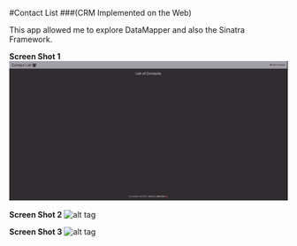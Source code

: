 #Contact List
###(CRM Implemented on the Web)

This app allowed me to explore DataMapper and also the Sinatra Framework. 

**Screen Shot 1**
![Alt text](/../screenshot1.png?raw=true)


**Screen Shot 2**
![alt tag](https://raw.github.com/hellosamkim/Contact-List/path/to/screenshot2.png)

**Screen Shot 3**
![alt tag](https://raw.github.com/hellosamkim/Contact-List/path/to/screenshot3.png)

